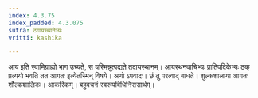 ```yaml
---
index: 4.3.75
index_padded: 4.3.075
sutra: ठगायस्थानेभ्यः
vritti: kashika

---
```

आय इति स्वामिग्राह्यो भाग उच्यते, स यस्मिन्नुत्पद्यते तदायस्थानम्। आयस्थनवाचिभ्यः प्रातिपदिकेभ्यः ठक् प्रत्ययो भवति तत आगतः इत्येतस्मिन् विषये। अणो ऽपवादः। छं तु परत्वाद् बाधते। शुल्कशालाया आगतः शौल्कशालिकः। आकरिकम्। बहुवचनं स्वरूपविधिनिरासार्थम्।